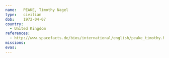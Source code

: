 ```yaml
---
name:	PEAKE, Timothy Nagel
type:	civilian
dob:	1972-04-07
country:
  - United Kingdom
references:
  - http://www.spacefacts.de/bios/international/english/peake_timothy.htm
missions:
evas:
---
```

